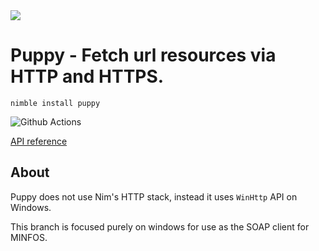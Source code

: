 <img src="docs/puppyBanner.png">

# Puppy - Fetch url resources via HTTP and HTTPS.

`nimble install puppy`

![Github Actions](https://github.com/treeform/puppy/workflows/Github%20Actions/badge.svg)

[API reference](https://nimdocs.com/treeform/puppy)

## About

Puppy does not use Nim's HTTP stack, instead it uses `WinHttp` API on Windows.

This branch is focused purely on windows for use as the SOAP client for MINFOS.